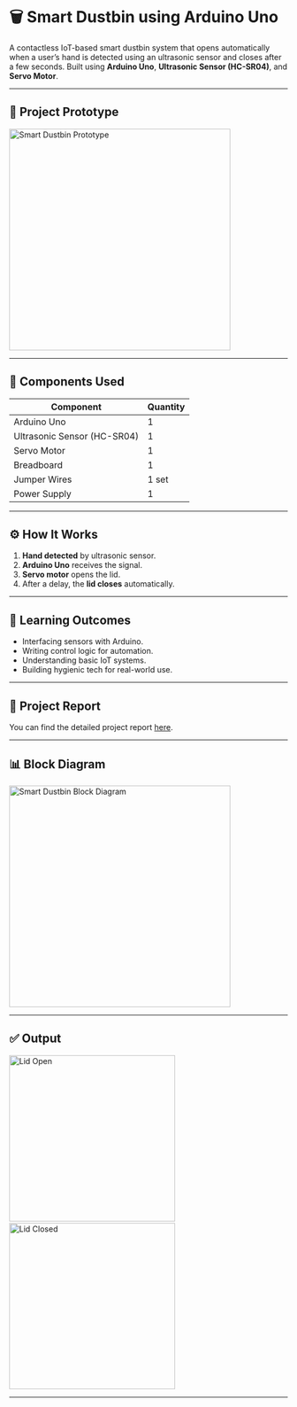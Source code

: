 # 🗑️ Smart Dustbin using Arduino Uno

A contactless IoT-based smart dustbin system that opens automatically when a user’s hand is detected using an ultrasonic sensor and closes after a few seconds. Built using **Arduino Uno**, **Ultrasonic Sensor (HC-SR04)**, and **Servo Motor**.

---

## 📸 Project Prototype

<img src="prototype_image.jpg" alt="Smart Dustbin Prototype" width="400"/>

---

## 🔧 Components Used

| Component               | Quantity |
|------------------------|----------|
| Arduino Uno            | 1        |
| Ultrasonic Sensor (HC-SR04) | 1    |
| Servo Motor            | 1        |
| Breadboard             | 1        |
| Jumper Wires           | 1 set    |
| Power Supply           | 1        |

---

## ⚙️ How It Works

1. **Hand detected** by ultrasonic sensor.
2. **Arduino Uno** receives the signal.
3. **Servo motor** opens the lid.
4. After a delay, the **lid closes** automatically.

---

## 🧠 Learning Outcomes

- Interfacing sensors with Arduino.
- Writing control logic for automation.
- Understanding basic IoT systems.
- Building hygienic tech for real-world use.

---

## 📄 Project Report

You can find the detailed project report [here](project_report.docx).

---

## 📊 Block Diagram

<img src="block_diagram.png" alt="Smart Dustbin Block Diagram" width="400"/>

---

## ✅ Output

<img src="output_open.jpg" alt="Lid Open" width="300"/> <img src="output_closed.jpg" alt="Lid Closed" width="300"/>

---

